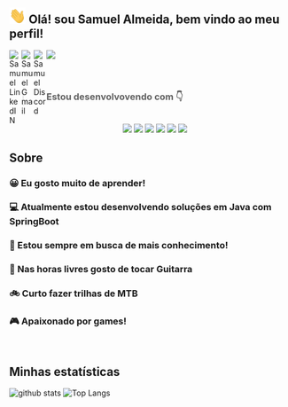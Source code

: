 


## <img src="https://raw.githubusercontent.com/ABSphreak/ABSphreak/master/gifs/Hi.gif" width="30px"> Olá! sou Samuel Almeida, bem vindo ao meu perfil! 

<a href="https://www.linkedin.com/in/samuel-almeida-36b0921b9/">
  <img align="left" alt="Samuel LinkedIN" width="22px" src="https://raw.githubusercontent.com/peterthehan/peterthehan/master/assets/linkedin.svg" />
</a>

<a href="mailto:samuel.almeida@dcx.ufpb.br">
  <img align="left" alt="Samuel Gmail" width="22px" src="https://www.vectorlogo.zone/logos/gmail/gmail-icon.svg" />
</a>

<a href="https://discord.gg/mG6rUhB9Mx">
  <img align="left" alt="Samuel Discord" width="23px" src="https://raw.githubusercontent.com/anuraghazra/anuraghazra/master/assets/discord-round.svg"  />
</a>

![](https://visitor-badge.glitch.me/badge?page_id=samuelalmeida95)

<br/>


> <h3>Estou desenvolvovendo com 👇</h3>

<br>

<div align="center" > 
    <img src="https://img.shields.io/badge/Java-ED8B00?style=for-the-badge&logo=java&logoColor=white"/>
    <img src="https://img.shields.io/badge/Spring-6DB33F?style=for-the-badge&logo=spring&logoColor=white"/>
    <img src="https://img.shields.io/badge/PostgreSQL-316192?style=for-the-badge&logo=postgresql&logoColor=white"/>
    <img src="https://img.shields.io/badge/Insomnia-5849be?style=for-the-badge&logo=Insomnia&logoColor=white"/>
    <img src="https://img.shields.io/badge/Heroku-430098?style=for-the-badge&logo=heroku&logoColor=white"/>
    <img src="https://img.shields.io/badge/Visual_Studio_Code-0078D4?style=for-the-badge&logo=visual%20studio%20code&logoColor=white"/>
</div>


## Sobre

### 😀 Eu gosto muito de aprender!
 
### 💻 Atualmente estou desenvolvendo soluções em Java com SpringBoot
 
### 🚀 Estou sempre em busca de mais conhecimento!
 
### 🎸 Nas horas livres gosto de tocar Guitarra 
 
### 🚲 Curto fazer trilhas de MTB 
 
### 🎮 Apaixonado por games! 

<br/>

## Minhas estatísticas

![github stats](https://github-readme-stats.vercel.app/api?username=samuelalmeida95&theme=blue-green)
![Top Langs](https://github-readme-stats.vercel.app/api/top-langs/?username=samuelalmeida95&layout=compact&theme=blue-green)
 

